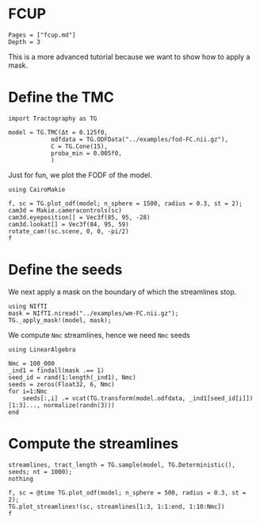 # FCUP

```@contents
Pages = ["fcup.md"]
Depth = 3
```

This is a more advanced tutorial because we want to show how to apply a mask.


# Define the TMC

```@example FCUP
import Tractography as TG

model = TG.TMC(Δt = 0.125f0,
            odfdata = TG.ODFData("../examples/fod-FC.nii.gz"),
            C = TG.Cone(15),
            proba_min = 0.005f0,
            )
```

Just for fun, we plot the FODF of the model.

```@example FCUP
using CairoMakie

f, sc = TG.plot_odf(model; n_sphere = 1500, radius = 0.3, st = 2);
cam3d = Makie.cameracontrols(sc)
cam3d.eyeposition[] = Vec3f(85, 95, -28)
cam3d.lookat[] = Vec3f(84, 95, 59)
rotate_cam!(sc.scene, 0, 0, -pi/2)
f
```

# Define the seeds

We next apply a mask on the boundary of which the streamlines stop.

```@example FCUP
using NIfTI
mask = NIfTI.niread("../examples/wm-FC.nii.gz");
TG._apply_mask!(model, mask);
```

We compute `Nmc` streamlines, hence we need `Nmc` seeds

```@example FCUP
using LinearAlgebra

Nmc = 100_000
_ind1 = findall(mask .== 1)
seed_id = rand(1:length(_ind1), Nmc)
seeds = zeros(Float32, 6, Nmc)
for i=1:Nmc
    seeds[:,i] .= vcat(TG.transform(model.odfdata, _ind1[seed_id[i]])[1:3]..., normalize(randn(3)))
end
```

# Compute the streamlines

```@example FCUP
streamlines, tract_length = TG.sample(model, TG.Deterministic(), seeds; nt = 1000);
nothing
```

```@example FCUP
f, sc = @time TG.plot_odf(model; n_sphere = 500, radius = 0.3, st = 2);
TG.plot_streamlines!(sc, streamlines[1:3, 1:1:end, 1:10:Nmc])
f
```
